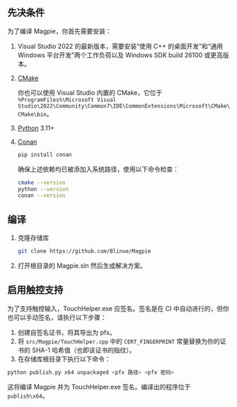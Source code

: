 ## 先决条件

为了编译 Magpie，你首先需要安装：

1. Visual Studio 2022 的最新版本，需要安装“使用 C++ 的桌面开发”和“通用 Windows 平台开发”两个工作负荷以及 Windows SDK build 26100 或更高版本。
2. [CMake](https://cmake.org/)

   你也可以使用 Visual Studio 内置的 CMake，它位于 `%ProgramFiles%\Microsoft Visual Studio\2022\Community\Common7\IDE\CommonExtensions\Microsoft\CMake\CMake\bin`。
3. [Python](https://www.python.org/) 3.11+
4. [Conan](https://conan.io/)

   ```bash
   pip install conan
   ```
   
   确保上述依赖均已被添加入系统路径，使用以下命令检查：
   ```bash
   cmake --version
   python --version
   conan --version
   ```

## 编译

1. 克隆存储库

   ```bash
   git clone https://github.com/Blinue/Magpie
   ```

2. 打开根目录的 Magpie.sln 然后生成解决方案。

## 启用触控支持

为了支持触控输入，TouchHelper.exe 应签名。签名是在 CI 中自动进行的，但你也可以手动签名，请执行以下步骤：

1. 创建自签名证书，将其导出为 pfx。
2. 将 `src/Magpie/TouchHelper.cpp` 中的 `CERT_FINGERPRINT` 常量替换为你的证书的 SHA-1 哈希值（也即该证书的指纹）。
3. 在存储库根目录下执行以下命令：

```bash
python publish.py x64 unpackaged <pfx 路径> <pfx 密码>
```

这将编译 Magpie 并为 TouchHelper.exe 签名。编译出的程序位于 `publish\x64`。
